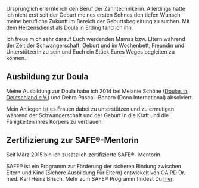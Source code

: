 Ursprünglich erlernte ich den Beruf der Zahntechnikerin. Allerdings hatte ich nicht erst seit der Geburt meines ersten Sohnes den tiefen Wunsch meine berufliche Zukunft im Bereich der Geburtsbegleitung zu suchen. Mit dem Herzensdienst als Doula in Erding fand ich ihn.

Ich freue mich sehr darauf Euch werdenden Mamas bzw. Eltern während der Zeit der Schwangerschaft, Geburt und im Wochenbett, Freundin und Unterstützerin zu sein und Euch ein Stück Eures Weges begleiten zu können.

## Ausbildung zur Doula

Meine Ausbildung zur Doula habe ich 2014 bei Melanie Schöne ([Doulas in Deutschland e.V.](http://www.doulas-in-deutschland.de/index.php/doula-ausbildung "Doula Ausbildung")) und Debra Pascali-Bonaro (Dona International) absolviert.

Mein Anliegen ist es Frauen dabei zu unterstützen und zu ermutigen während der Schwangerschaft und der Geburt in die Kraft und die Fähigkeiten ihres Körpers zu vertrauen.

## Zertifizierung zur SAFE®-Mentorin

Seit März 2015 bin ich zusätzlich zertifizierte SAFE®- Mentorin.

SAFE® ist ein Programm zur Förderung der sicheren Bindung zwischen Eltern und Kind (Sichere Ausbildung Für Eltern) entwickelt von OA PD Dr. med. Karl Heinz Brisch.
Mehr zum SAFE® Programm findest Du [hier](http://geburt-doula.de/safe/index.html).
